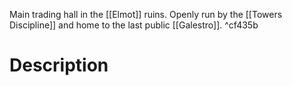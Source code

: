 Main trading hall in the [[Elmot]] ruins. Openly run by the [[Towers Discipline]] and home to the last public [[Galestro]]. ^cf435b
# Description